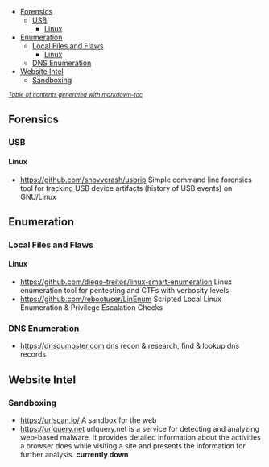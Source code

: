 - [Forensics](#forensics)
  * [USB](#usb)
    + [Linux](#linux)
- [Enumeration](#enumeration)
  * [Local Files and Flaws](#local-files-and-flaws)
    + [Linux](#linux-1)
  * [DNS Enumeration](#dns-enumeration)
- [Website Intel](#website-intel)
  * [Sandboxing](#sandboxing)

<small><i><a href='http://ecotrust-canada.github.io/markdown-toc/'>Table of contents generated with markdown-toc</a></i></small>


## Forensics
### USB
#### Linux
 - https://github.com/snovvcrash/usbrip 
   Simple command line forensics tool for tracking USB device artifacts (history of USB events) on GNU/Linux 
   
## Enumeration
### Local Files and Flaws
#### Linux
 - https://github.com/diego-treitos/linux-smart-enumeration
   Linux enumeration tool for pentesting and CTFs with verbosity levels
 - https://github.com/rebootuser/LinEnum
   Scripted Local Linux Enumeration & Privilege Escalation Checks

   
### DNS Enumeration
 - https://dnsdumpster.com
   dns recon & research, find & lookup dns records
   
## Website Intel
### Sandboxing
 - https://urlscan.io/
   A sandbox for the web 
 - https://urlquery.net
   urlquery.net is a service for detecting and analyzing web-based malware. It provides detailed information about the activities a browser does while visiting a site and presents the information for further analysis. **currently down**
 
